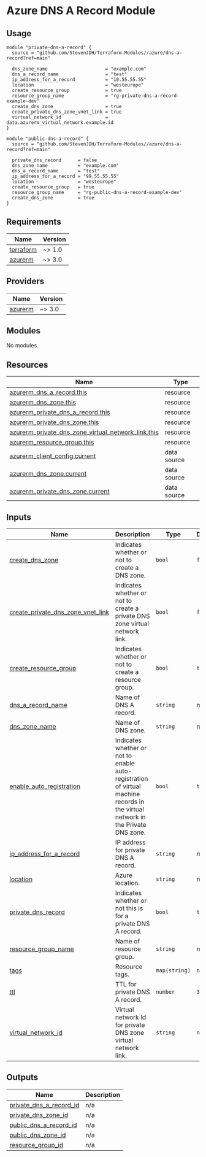 # Azure DNS A Record Module

## Usage

```hcl
module "private-dns-a-record" {
  source = "github.com/StevenJDH/Terraform-Modules//azure/dns-a-record?ref=main"

  dns_zone_name                     = "example.com"
  dns_a_record_name                 = "test"
  ip_address_for_a_record           = "10.55.55.55"
  location                          = "westeurope"
  create_resource_group             = true
  resource_group_name               = "rg-private-dns-a-record-example-dev"
  create_dns_zone                   = true
  create_private_dns_zone_vnet_link = true
  virtual_network_id                = data.azurerm_virtual_network.example.id            
}

module "public-dns-a-record" {
  source = "github.com/StevenJDH/Terraform-Modules//azure/dns-a-record?ref=main"

  private_dns_record      = false
  dns_zone_name           = "example.com"
  dns_a_record_name       = "test"
  ip_address_for_a_record = "99.55.55.55"
  location                = "westeurope"
  create_resource_group   = true
  resource_group_name     = "rg-public-dns-a-record-example-dev"
  create_dns_zone         = true
}
```

<!-- BEGIN_TF_DOCS -->
## Requirements

| Name | Version |
|------|---------|
| <a name="requirement_terraform"></a> [terraform](#requirement\_terraform) | ~> 1.0 |
| <a name="requirement_azurerm"></a> [azurerm](#requirement\_azurerm) | ~> 3.0 |

## Providers

| Name | Version |
|------|---------|
| <a name="provider_azurerm"></a> [azurerm](#provider\_azurerm) | ~> 3.0 |

## Modules

No modules.

## Resources

| Name | Type |
|------|------|
| [azurerm_dns_a_record.this](https://registry.terraform.io/providers/hashicorp/azurerm/latest/docs/resources/dns_a_record) | resource |
| [azurerm_dns_zone.this](https://registry.terraform.io/providers/hashicorp/azurerm/latest/docs/resources/dns_zone) | resource |
| [azurerm_private_dns_a_record.this](https://registry.terraform.io/providers/hashicorp/azurerm/latest/docs/resources/private_dns_a_record) | resource |
| [azurerm_private_dns_zone.this](https://registry.terraform.io/providers/hashicorp/azurerm/latest/docs/resources/private_dns_zone) | resource |
| [azurerm_private_dns_zone_virtual_network_link.this](https://registry.terraform.io/providers/hashicorp/azurerm/latest/docs/resources/private_dns_zone_virtual_network_link) | resource |
| [azurerm_resource_group.this](https://registry.terraform.io/providers/hashicorp/azurerm/latest/docs/resources/resource_group) | resource |
| [azurerm_client_config.current](https://registry.terraform.io/providers/hashicorp/azurerm/latest/docs/data-sources/client_config) | data source |
| [azurerm_dns_zone.current](https://registry.terraform.io/providers/hashicorp/azurerm/latest/docs/data-sources/dns_zone) | data source |
| [azurerm_private_dns_zone.current](https://registry.terraform.io/providers/hashicorp/azurerm/latest/docs/data-sources/private_dns_zone) | data source |

## Inputs

| Name | Description | Type | Default | Required |
|------|-------------|------|---------|:--------:|
| <a name="input_create_dns_zone"></a> [create\_dns\_zone](#input\_create\_dns\_zone) | Indicates whether or not to create a DNS zone. | `bool` | `false` | no |
| <a name="input_create_private_dns_zone_vnet_link"></a> [create\_private\_dns\_zone\_vnet\_link](#input\_create\_private\_dns\_zone\_vnet\_link) | Indicates whether or not to create a private DNS zone virtual network link. | `bool` | `false` | no |
| <a name="input_create_resource_group"></a> [create\_resource\_group](#input\_create\_resource\_group) | Indicates whether or not to create a resource group. | `bool` | `true` | no |
| <a name="input_dns_a_record_name"></a> [dns\_a\_record\_name](#input\_dns\_a\_record\_name) | Name of DNS A record. | `string` | n/a | yes |
| <a name="input_dns_zone_name"></a> [dns\_zone\_name](#input\_dns\_zone\_name) | Name of DNS zone. | `string` | n/a | yes |
| <a name="input_enable_auto_registration"></a> [enable\_auto\_registration](#input\_enable\_auto\_registration) | Indicates whether or not to enable auto-registration of virtual machine records in the virtual network in the Private DNS zone. | `bool` | `true` | no |
| <a name="input_ip_address_for_a_record"></a> [ip\_address\_for\_a\_record](#input\_ip\_address\_for\_a\_record) | IP address for private DNS A record. | `string` | n/a | yes |
| <a name="input_location"></a> [location](#input\_location) | Azure location. | `string` | n/a | yes |
| <a name="input_private_dns_record"></a> [private\_dns\_record](#input\_private\_dns\_record) | Indicates whether or not this is for a private DNS A record. | `bool` | `true` | no |
| <a name="input_resource_group_name"></a> [resource\_group\_name](#input\_resource\_group\_name) | Name of resource group. | `string` | n/a | yes |
| <a name="input_tags"></a> [tags](#input\_tags) | Resource tags. | `map(string)` | `null` | no |
| <a name="input_ttl"></a> [ttl](#input\_ttl) | TTL for private DNS A record. | `number` | `3600` | no |
| <a name="input_virtual_network_id"></a> [virtual\_network\_id](#input\_virtual\_network\_id) | Virtual network Id for private DNS zone virtual network link. | `string` | `null` | no |

## Outputs

| Name | Description |
|------|-------------|
| <a name="output_private_dns_a_record_id"></a> [private\_dns\_a\_record\_id](#output\_private\_dns\_a\_record\_id) | n/a |
| <a name="output_private_dns_zone_id"></a> [private\_dns\_zone\_id](#output\_private\_dns\_zone\_id) | n/a |
| <a name="output_public_dns_a_record_id"></a> [public\_dns\_a\_record\_id](#output\_public\_dns\_a\_record\_id) | n/a |
| <a name="output_public_dns_zone_id"></a> [public\_dns\_zone\_id](#output\_public\_dns\_zone\_id) | n/a |
| <a name="output_resource_group_id"></a> [resource\_group\_id](#output\_resource\_group\_id) | n/a |
<!-- END_TF_DOCS -->